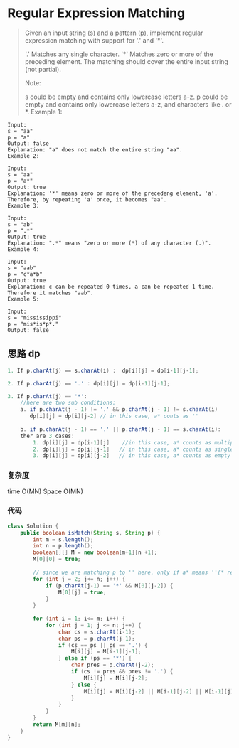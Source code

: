 # Regular Expression Matching
> Given an input string (s) and a pattern (p), implement regular expression matching with support for '.' and '*'.
> 
> '.' Matches any single character.
> '*' Matches zero or more of the preceding element.
> The matching should cover the entire input string (not partial).
> 
> Note:
> 
> s could be empty and contains only lowercase letters a-z.
> p could be empty and contains only lowercase letters a-z, and characters like . or *.
	Example 1:

	Input:
	s = "aa"
	p = "a"
	Output: false
	Explanation: "a" does not match the entire string "aa".
	Example 2:
	
	Input:
	s = "aa"
	p = "a*"
	Output: true
	Explanation: '*' means zero or more of the precedeng element, 'a'. Therefore, by repeating 'a' once, it becomes "aa".
	Example 3:
	
	Input:
	s = "ab"
	p = ".*"
	Output: true
	Explanation: ".*" means "zero or more (*) of any character (.)".
	Example 4:
	
	Input:
	s = "aab"
	p = "c*a*b"
	Output: true
	Explanation: c can be repeated 0 times, a can be repeated 1 time. Therefore it matches "aab".
	Example 5:
	
	Input:
	s = "mississippi"
	p = "mis*is*p*."
	Output: false


## 思路 dp
```java
1. If p.charAt(j) == s.charAt(i) :  dp[i][j] = dp[i-1][j-1];

2. If p.charAt(j) == '.' : dp[i][j] = dp[i-1][j-1];

3. If p.charAt(j) == '*':  
    //here are two sub conditions:
	a. if p.charAt(j - 1) != '.' && p.charAt(j - 1) != s.charAt(i) 
       dp[i][j] = dp[i][j-2] // in this case, a* conts as ''
 
	b. if p.charAt(j - 1) == '.' || p.charAt(j - 1) == s.charAt(i):
	ther are 3 cases:
		1. dp[i][j] = dp[i-1][j]    //in this case, a* counts as multiple a, which means * is not the first a in a*, p[0-j] should match s[0->i-n]
        2. dp[i][j] = dp[i][j-1]   // in this case, a* counts as single a
        3. dp[i][j] = dp[i][j-2]   // in this case, a* counts as empty
```

### 复杂度
time O(MN) Space O(MN)
### 代码
```java
class Solution {
    public boolean isMatch(String s, String p) {
        int m = s.length();
        int n = p.length();
        boolean[][] M = new boolean[m+1][n +1];
        M[0][0] = true;
        
        // since we are matching p to '' here, only if a* means ''(* represent 0 occurence) and the previous are match(M[0][j-2]= true)
        for (int j = 2; j<= n; j++) {
            if (p.charAt(j-1) == '*' && M[0][j-2]) {
                M[0][j] = true;
            }
        }
        
        for (int i = 1; i<= m; i++) {
            for (int j = 1; j <= n; j++) {
                char cs = s.charAt(i-1);
                char ps = p.charAt(j-1);
                if (cs == ps || ps == '.') {
                    M[i][j] = M[i-1][j-1];
                } else if (ps == '*') {
                    char pres = p.charAt(j-2);
                    if (cs != pres && pres != '.') {
                        M[i][j] = M[i][j-2];
                    } else {
                        M[i][j] = M[i][j-2] || M[i-1][j-2] || M[i-1][j];
                    }
                }
            }
        }
        return M[m][n];
    }
}
```